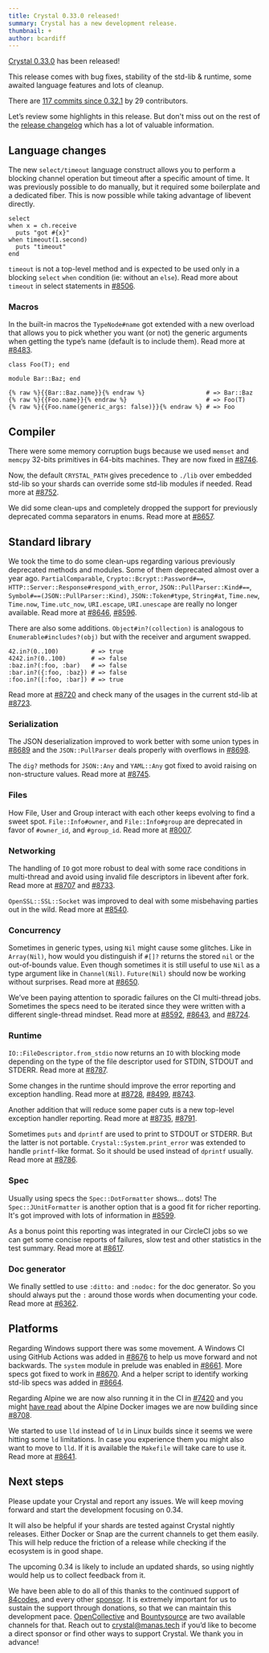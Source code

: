 ```yaml
---
title: Crystal 0.33.0 released!
summary: Crystal has a new development release.
thumbnail: +
author: bcardiff
---
```


[Crystal 0.33.0](https://github.com/crystal-lang/crystal/releases/tag/0.33.0) has been released!

This release comes with bug fixes, stability of the std-lib & runtime, some awaited language features and lots of cleanup.

There are [117 commits since 0.32.1](https://github.com/crystal-lang/crystal/compare/0.32.1...0.33.0) by 29 contributors.

Let’s review some highlights in this release. But don't miss out on the rest of the [release changelog](https://github.com/crystal-lang/crystal/releases/tag/0.33.0) which has a lot of valuable information.

## Language changes

The new `select/timeout` language construct allows you to perform a blocking channel operation but timeout after a specific amount of time. It was previously possible to do manually, but it required some boilerplate and a dedicated fiber. This is now possible while taking advantage of libevent directly.

```crystal
select
when x = ch.receive
  puts "got #{x}"
when timeout(1.second)
  puts "timeout"
end
```

`timeout` is not a top-level method and is expected to be used only in a blocking `select` `when` condition (ie: without an `else`). Read more about `timeout` in select statements in [#8506](https://github.com/crystal-lang/crystal/pull/8506).

### Macros

In the built-in macros the `TypeNode#name` got extended with a new overload that allows you to pick whether you want (or not) the generic arguments when getting the type’s name (default is to include them). Read more at [#8483](https://github.com/crystal-lang/crystal/pull/8483).

```crystal
class Foo(T); end

module Bar::Baz; end

{% raw %}{{Bar::Baz.name}}{% endraw %}                 # => Bar::Baz
{% raw %}{{Foo.name}}{% endraw %}                      # => Foo(T)
{% raw %}{{Foo.name(generic_args: false)}}{% endraw %} # => Foo
```

## Compiler

There were some memory corruption bugs because we used `memset` and `memcpy` 32-bits primitives in 64-bits machines. They are now fixed in [#8746](https://github.com/crystal-lang/crystal/pull/8746).

Now, the default `CRYSTAL_PATH` gives precedence to `./lib` over embedded std-lib so your shards can override some std-lib modules if needed. Read more at [#8752](https://github.com/crystal-lang/crystal/pull/8752).

We did some clean-ups and completely dropped the support for previously deprecated comma separators in enums. Read more at [#8657](https://github.com/crystal-lang/crystal/pull/8657).

## Standard library

We took the time to do some clean-ups regarding various previously deprecated methods and modules. Some of them deprecated almost over a year ago. `PartialComparable`, `Crypto::Bcrypt::Password#==`, `HTTP::Server::Response#respond_with_error`, `JSON::PullParser::Kind#==`, `Symbol#==(JSON::PullParser::Kind)`, `JSON::Token#type`, `String#at`, `Time.new`, `Time.now`, `Time.utc_now`, `URI.escape`, `URI.unescape` are really no longer available. Read more at [#8646](https://github.com/crystal-lang/crystal/pull/8646), [#8596](https://github.com/crystal-lang/crystal/pull/8596).

There are also some additions. `Object#in?(collection)` is analogous to `Enumerable#includes?(obj)` but with the receiver and argument swapped.

```crystal
42.in?(0..100)         # => true
4242.in?(0..100)       # => false
:baz.in?(:foo, :bar)   # => false
:bar.in?({:foo, :baz}) # => false
:foo.in?([:foo, :bar]) # => true
```

Read more at [#8720](https://github.com/crystal-lang/crystal/pull/8720) and check many of the usages in the current std-lib at [#8723](https://github.com/crystal-lang/crystal/pull/8723).

### Serialization

The JSON deserialization improved to work better with some union types in [#8689](https://github.com/crystal-lang/crystal/pull/8689) and the `JSON::PullParser` deals properly with overflows in [#8698](https://github.com/crystal-lang/crystal/pull/8698).

The `dig?` methods for `JSON::Any` and `YAML::Any` got fixed to avoid raising on non-structure values. Read more at [#8745](https://github.com/crystal-lang/crystal/pull/8745).

### Files

How File, User and Group interact with each other keeps evolving to find a sweet spot. `File::Info#owner`, and `File::Info#group` are deprecated in favor of `#owner_id`, and `#group_id`. Read more at [#8007](https://github.com/crystal-lang/crystal/pull/8007).

### Networking

The handling of `IO` got more robust to deal with some race conditions in multi-thread and avoid using invalid file descriptors in libevent after fork. Read more at [#8707](https://github.com/crystal-lang/crystal/pull/8707) and [#8733](https://github.com/crystal-lang/crystal/pull/8733).

`OpenSSL::SSL::Socket` was improved to deal with some misbehaving parties out in the wild.  Read more at [#8540](https://github.com/crystal-lang/crystal/pull/8540).

### Concurrency

Sometimes in generic types, using `Nil` might cause some glitches. Like in `Array(Nil)`, how would you distinguish if `#[]?` returns the stored `nil` or the out-of-bounds value. Even though sometimes it is still useful to use `Nil` as a type argument like in `Channel(Nil)`. `Future(Nil)` should now be working without surprises. Read more at [#8650](https://github.com/crystal-lang/crystal/pull/8650).

We’ve been paying attention to sporadic failures on the CI multi-thread jobs. Sometimes the specs need to be iterated since they were written with a different single-thread mindset. Read more at [#8592](https://github.com/crystal-lang/crystal/pull/8592), [#8643](https://github.com/crystal-lang/crystal/pull/8643), and [#8724](https://github.com/crystal-lang/crystal/pull/8724).

### Runtime

`IO::FileDescriptor.from_stdio` now returns an `IO` with blocking mode depending on the type of the file descriptor used for STDIN, STDOUT and STDERR. Read more at [#8787](https://github.com/crystal-lang/crystal/pull/8787).

Some changes in the runtime should improve the error reporting and exception handling.
Read more at [#8728](https://github.com/crystal-lang/crystal/pull/8728), [#8499](https://github.com/crystal-lang/crystal/pull/8499), [#8743](https://github.com/crystal-lang/crystal/pull/8743).

Another addition that will reduce some paper cuts is a new top-level exception handler reporting. Read more at [#8735](https://github.com/crystal-lang/crystal/pull/8735), [#8791](https://github.com/crystal-lang/crystal/pull/8791).

Sometimes `puts` and `dprintf` are used to print to STDOUT or STDERR. But the latter is not portable. `Crystal::System.print_error` was extended to handle `printf`-like format. So it should be used instead of `dprintf` usually. Read more at [#8786](https://github.com/crystal-lang/crystal/pull/8786).

### Spec

Usually using specs the `Spec::DotFormatter` shows… dots! The `Spec::JUnitFormatter` is another option that is a good fit for richer reporting. It's got improved with lots of information in [#8599](https://github.com/crystal-lang/crystal/pull/8599).

As a bonus point this reporting was integrated in our CircleCI jobs so we can get some concise reports of failures, slow test and other statistics in the test summary.  Read more at [#8617](https://github.com/crystal-lang/crystal/pull/8617).

### Doc generator

We finally settled to use `:ditto:` and `:nodoc:` for the doc generator. So you should always put the `:` around those words when documenting your code. Read more at [#6362](https://github.com/crystal-lang/crystal/pull/6362).

## Platforms

Regarding Windows support there was some movement. A Windows CI using GitHub Actions was added in [#8676](https://github.com/crystal-lang/crystal/pull/8676) to help us move forward and not backwards. The `system` module in prelude was enabled in [#8661](https://github.com/crystal-lang/crystal/pull/8661). More specs got fixed to work in [#8670](https://github.com/crystal-lang/crystal/pull/8670). And a helper script to identify working std-lib specs was added in [#8664](https://github.com/crystal-lang/crystal/pull/8664).

Regarding Alpine we are now also running it in the CI in [#7420](https://github.com/crystal-lang/crystal/pull/7420) and you might [have read](/2020/02/02/alpine-based-docker-images.html) about the Alpine Docker images we are now building since [#8708](https://github.com/crystal-lang/crystal/pull/8708).

We started to use `lld` instead of `ld` in Linux builds since it seems we were hitting some `ld` limitations. In case you experience them you might also want to move to `lld`. If it is available the `Makefile` will take care to use it. Read more at [#8641](https://github.com/crystal-lang/crystal/pull/8641).

## Next steps

Please update your Crystal and report any issues. We will keep moving forward and start the development focusing on 0.34.

It will also be helpful if your shards are tested against Crystal nightly releases. Either Docker or Snap are the current channels to get them easily. This will help reduce the friction of a release while checking if the ecosystem is in good shape.

The upcoming 0.34 is likely to include an updated shards, so using nightly would help us to collect feedback from it.

We have been able to do all of this thanks to the continued support of [84codes](https://www.84codes.com/), and every other [sponsor](/sponsors). It is extremely important for us to sustain the support through donations, so that we can maintain this development pace. [OpenCollective](https://opencollective.com/crystal-lang) and [Bountysource](https://salt.bountysource.com/teams/crystal-lang) are two available channels for that. Reach out to [crystal@manas.tech](mailto:crystal@manas.tech) if you’d like to become a direct sponsor or find other ways to support Crystal. We thank you in advance!
